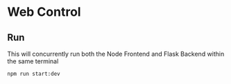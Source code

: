# Web Control

## Run

This will concurrently run both the Node Frontend and Flask Backend within the same terminal

```bash
npm run start:dev
```
